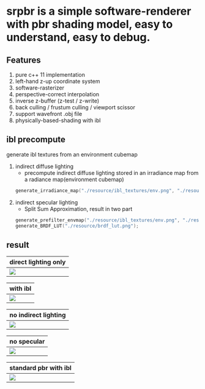 # **srpbr** is a simple software-renderer with pbr shading model, easy to understand, easy to debug.

## Features</br>

1. pure c++ 11 implementation
2. left-hand z-up coordinate system
3. software-rasterizer
4. perspective-correct interpolation
5. inverse z-buffer (z-test / z-write)
6. back culling / frustum culling / viewport scissor 
7. support wavefront .obj file
8. physically-based-shading with ibl


## ibl precompute
generate ibl textures from an environment cubemap
1. indirect diffuse lighting
    - precompute indirect diffuse lighting stored in an irradiance map from a radiance map(environment cubemap) 
    ```cpp
    generate_irradiance_map("./resource/ibl_textures/env.png", "./resource/ibl_textures/irradiance.png");
    ```
2. indirect specular lighting
    - Split Sum Approximation, result in two part
    ```cpp
    generate_prefilter_envmap("./resource/ibl_textures/env.png", "./resource/ibl_textures/prefilter");
    generate_BRDF_LUT("./resource/brdf_lut.png");
    ```
## result
|direct lighting only|
| ------------- |
|![](https://github.com/niepp/srpbr/blob/main/images/direct%20lighting%20only.png)|


|with ibl|
| ------------- |
|![](https://github.com/niepp/srpbr/blob/main/images/constant%20color%20with%20ibl.png)|


|no indirect lighting|
| ------------- |
|![](https://github.com/niepp/srpbr/blob/main/images/no%20indirect%20lighting.png)|

|no specular|
| ------------- |
|![](https://github.com/niepp/srpbr/blob/main/images/no%20specular.png)|

|standard pbr with ibl|
| ------------- |
|![](https://github.com/niepp/srpbr/blob/main/images/standard%20pbr%20with%20ibl.png)|


